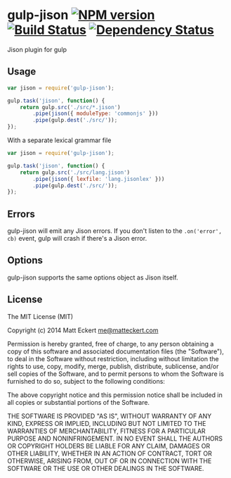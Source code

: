 gulp-jison [![NPM version](https://badge.fury.io/js/gulp-jison.png)](http://badge.fury.io/js/gulp-jison) [![Build Status](https://travis-ci.org/matteckert/gulp-jison.png?branch=master)](https://travis-ci.org/matteckert/gulp-jison) [![Dependency Status](https://david-dm.org/matteckert/gulp-jison.png)](https://david-dm.org/matteckert/gulp-jison)
==========

Jison plugin for gulp

Usage
-----

```javascript
var jison = require('gulp-jison');

gulp.task('jison', function() {
    return gulp.src('./src/*.jison')
        .pipe(jison({ moduleType: 'commonjs' }))
        .pipe(gulp.dest('./src/'));
});
```

With a separate lexical grammar file

```javascript
var jison = require('gulp-jison');

gulp.task('jison', function() {
    return gulp.src('./src/lang.jison')
        .pipe(jison({ lexfile: 'lang.jisonlex' }))
        .pipe(gulp.dest('./src/'));
});
```

Errors
------

gulp-jison will emit any Jison errors. If you don't listen to the 
`.on('error', cb)` event, gulp will crash if there's a Jison error.

Options
--------

gulp-jison supports the same options object as Jison itself.

License
-------

The MIT License (MIT)

Copyright (c) 2014 Matt Eckert <me@matteckert.com>

Permission is hereby granted, free of charge, to any person obtaining a copy of
this software and associated documentation files (the "Software"), to deal in
the Software without restriction, including without limitation the rights to
use, copy, modify, merge, publish, distribute, sublicense, and/or sell copies of
the Software, and to permit persons to whom the Software is furnished to do so,
subject to the following conditions:

The above copyright notice and this permission notice shall be included in all
copies or substantial portions of the Software.

THE SOFTWARE IS PROVIDED "AS IS", WITHOUT WARRANTY OF ANY KIND, EXPRESS OR
IMPLIED, INCLUDING BUT NOT LIMITED TO THE WARRANTIES OF MERCHANTABILITY, FITNESS
FOR A PARTICULAR PURPOSE AND NONINFRINGEMENT. IN NO EVENT SHALL THE AUTHORS OR
COPYRIGHT HOLDERS BE LIABLE FOR ANY CLAIM, DAMAGES OR OTHER LIABILITY, WHETHER
IN AN ACTION OF CONTRACT, TORT OR OTHERWISE, ARISING FROM, OUT OF OR IN
CONNECTION WITH THE SOFTWARE OR THE USE OR OTHER DEALINGS IN THE SOFTWARE.
